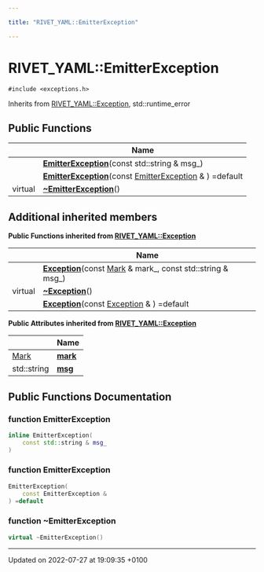 ```yaml
---

title: "RIVET_YAML::EmitterException"

---
```


# RIVET_YAML::EmitterException






`#include <exceptions.h>`

Inherits from [RIVET_YAML::Exception](http://example.org/classes/classrivet__yaml_1_1exception/), std::runtime_error

## Public Functions

|                | Name           |
| -------------- | -------------- |
| | **[EmitterException](http://example.org/classes/classrivet__yaml_1_1emitterexception/#function-emitterexception)**(const std::string & msg_) |
| | **[EmitterException](http://example.org/classes/classrivet__yaml_1_1emitterexception/#function-emitterexception)**(const <a href="http://example.org/classes/classrivet__yaml_1_1emitterexception/">EmitterException</a> & ) =default |
| virtual | **[~EmitterException](http://example.org/classes/classrivet__yaml_1_1emitterexception/#function-~emitterexception)**() |

## Additional inherited members

**Public Functions inherited from [RIVET_YAML::Exception](http://example.org/classes/classrivet__yaml_1_1exception/)**

|                | Name           |
| -------------- | -------------- |
| | **[Exception](http://example.org/classes/classrivet__yaml_1_1exception/#function-exception)**(const <a href="http://example.org/classes/structrivet__yaml_1_1mark/">Mark</a> & mark_, const std::string & msg_) |
| virtual | **[~Exception](http://example.org/classes/classrivet__yaml_1_1exception/#function-~exception)**() |
| | **[Exception](http://example.org/classes/classrivet__yaml_1_1exception/#function-exception)**(const <a href="http://example.org/classes/classrivet__yaml_1_1exception/">Exception</a> & ) =default |

**Public Attributes inherited from [RIVET_YAML::Exception](http://example.org/classes/classrivet__yaml_1_1exception/)**

|                | Name           |
| -------------- | -------------- |
| <a href="http://example.org/classes/structrivet__yaml_1_1mark/">Mark</a> | **[mark](http://example.org/classes/classrivet__yaml_1_1exception/#variable-mark)**  |
| std::string | **[msg](http://example.org/classes/classrivet__yaml_1_1exception/#variable-msg)**  |


## Public Functions Documentation

### function EmitterException

```cpp
inline EmitterException(
    const std::string & msg_
)
```


### function EmitterException

```cpp
EmitterException(
    const EmitterException & 
) =default
```


### function ~EmitterException

```cpp
virtual ~EmitterException()
```


-------------------------------

Updated on 2022-07-27 at 19:09:35 +0100